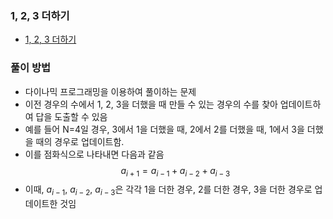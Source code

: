 ### 1, 2, 3 더하기
- [1, 2, 3 더하기](https://www.acmicpc.net/problem/9095)
### 풀이 방법
- 다이나믹 프로그래밍을 이용하여 풀이하는 문제
- 이전 경우의 수에서 1, 2, 3을 더했을 때 만들 수 있는 경우의 수를 찾아 업데이트하여 답을 도출할 수 있음
- 예를 들어 N=4일 경우, 3에서 1을 더했을 때, 2에서 2를 더했을 때, 1에서 3을 더했을 때의 경우로 업데이트함.
- 이를 점화식으로 나타내면 다음과 같음
$$a_{i+1} = a_{i-1} + a_{i-2} + a_{i-3}$$
- 이때, $a_{i-1}$, $a_{i-2}$, $a_{i-3}$은 각각 1을 더한 경우, 2를 더한 경우, 3을 더한 경우로 업데이트한 것임